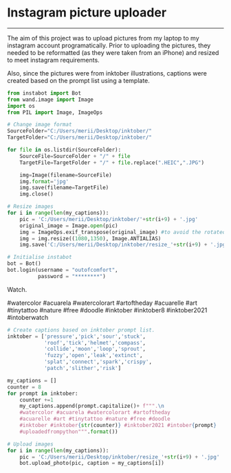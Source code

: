 # Instagram picture uploader
---

The aim of this project was to upload pictures from my laptop to my instagram account programatically. Prior to uploading the pictures, they needed to be reformatted (as they were taken from an iPhone) and resized to meet instagram requirements.

Also, since the pictures were from inktober illustrations, captions were created based on the prompt list using a template.


```python
from instabot import Bot
from wand.image import Image
import os
from PIL import Image, ImageOps
```


```python
# Change image format
SourceFolder="C:/Users/merii/Desktop/inktober/"
TargetFolder="C:/Users/merii/Desktop/inktober/"

for file in os.listdir(SourceFolder):
    SourceFile=SourceFolder + "/" + file
    TargetFile=TargetFolder + "/" + file.replace(".HEIC",".JPG")

    img=Image(filename=SourceFile)
    img.format='jpg'
    img.save(filename=TargetFile)
    img.close()
```


```python
# Resize images
for i in range(len(my_captions)):
    pic = 'C:/Users/merii/Desktop/inktober/'+str(i+9) + '.jpg'
    original_image = Image.open(pic) 
    img = ImageOps.exif_transpose(original_image) #to avoid the rotated pictures from rotating again
    img = img.resize((1080,1350), Image.ANTIALIAS)
    img.save('C:/Users/merii/Desktop/inktober/resize_'+str(i+9) + '.jpg')
```


```python
# Initialise instabot
bot = Bot()
bot.login(username = "outofcomfort",
          password = "********")
```
Watch.

#watercolor #acuarela #watercolorart #artoftheday #acuarelle 
#art #tinytattoo #nature #free #doodle #inktober #inktober8 #inktober2021 #intoberwatch

```python
# Create captions based on inktober prompt list.
inktober = ['pressure','pick','sour','stuck',
            'roof','tick','helmet','compass',
            'collide','moon','loop','sprout',
            'fuzzy','open','leak','extinct',
            'splat','connect','spark','crispy',
            'patch','slither','risk']

my_captions = []
counter = 8
for prompt in inktober:
    counter +=1
    my_captions.append(prompt.capitalize()+ f""".\n 
    #watercolor #acuarela #watercolorart #artoftheday  
    #acuarelle #art #tinytattoo #nature #free #doodle 
    #inktober #inktober{str(counter)} #inktober2021 #intober{prompt}
    #uploadedfrompython""".format())
```


```python
# Upload images
for i in range(len(my_captions)):
    pic = 'C:/Users/merii/Desktop/inktober/resize_'+str(i+9) + '.jpg'
    bot.upload_photo(pic, caption = my_captions[i])
```
